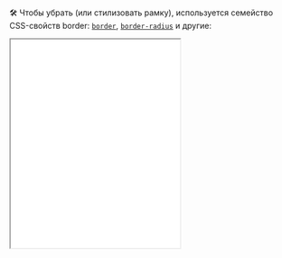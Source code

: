 🛠 Чтобы убрать (или стилизовать рамку), используется семейство CSS-свойств border: [`border`](/css/border), [`border-radius`](/css/border-radius) и другие:

<iframe title="Стилизация рамки fieldset" src="./demos/border-styling.html" height="370"></iframe>
